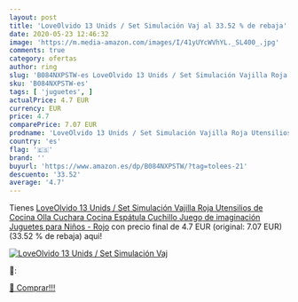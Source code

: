 ```yaml
---
layout: post
title: 'LoveOlvido 13 Unids / Set Simulación Vaj al 33.52 % de rebaja'
date: 2020-05-23 12:46:32
image: 'https://m.media-amazon.com/images/I/41yUYcWVhYL._SL400_.jpg'
comments: true
category: ofertas
author: ring
slug: 'B084NXPSTW-es LoveOlvido 13 Unids / Set Simulación Vajilla Roja...'
sku: 'B084NXPSTW-es'
tags: [ 'juguetes', ]
actualPrice: 4.7 EUR
currency: EUR
price: 4.7
comparePrice: 7.07 EUR
prodname: 'LoveOlvido 13 Unids / Set Simulación Vajilla Roja Utensilios de Cocina Olla Cuchara Cocina Espátula Cuchillo Juego de imaginación Juguetes para Niños - Rojo'
country: 'es'
flag: '🇪🇸'
brand: ''
buyurl: 'https://www.amazon.es/dp/B084NXPSTW/?tag=tolees-21'
descuento: '33.52'
average: '4.7'
---
```


Tienes [LoveOlvido 13 Unids / Set Simulación Vajilla Roja Utensilios de Cocina Olla Cuchara Cocina Espátula Cuchillo Juego de imaginación Juguetes para Niños - Rojo](https://www.amazon.es/dp/B084NXPSTW/?tag=tolees-21) con precio final de  4.7 EUR (original: 7.07 EUR) (33.52 %  de rebaja) aqui!

[![LoveOlvido 13 Unids / Set Simulación Vaj](https://m.media-amazon.com/images/I/41yUYcWVhYL._SL400_.jpg)](https://www.amazon.es/dp/B084NXPSTW/?tag=tolees-21)

🔎:


[🛒 Comprar!!!](https://www.amazon.es/dp/B084NXPSTW/?tag=tolees-21)
